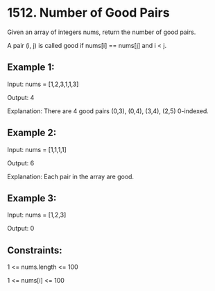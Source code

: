 # 1512. Number of Good Pairs

Given an array of integers nums, return the number of good pairs.

A pair (i, j) is called good if nums[i] == nums[j] and i < j.

## Example 1:

Input: nums = [1,2,3,1,1,3]

Output: 4

Explanation: There are 4 good pairs (0,3), (0,4), (3,4), (2,5) 0-indexed.

## Example 2:

Input: nums = [1,1,1,1]

Output: 6

Explanation: Each pair in the array are good.

## Example 3:

Input: nums = [1,2,3]

Output: 0 

## Constraints:

1 <= nums.length <= 100

1 <= nums[i] <= 100
